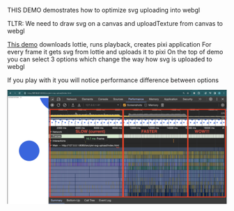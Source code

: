 THIS DEMO demostrates how to optimize svg uploading into webgl

TLTR: We need to draw svg on a canvas and uploadTexture from canvas to webgl


[This demo](https://stepancar.github.io/random-web-api-demos/src/pixi-svg-upload/index.html) downloads lottie, runs playback, creates pixi application
For every frame it gets svg from lottie and uploads it to pixi
On the top of demo you can select 3 options which change the way how svg is uploaded to webgl

If you play with it you will notice performance difference between options

![image](./flamechart.png)

